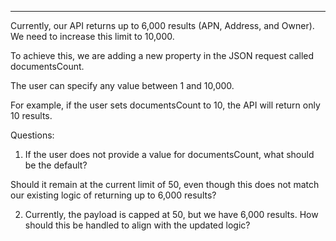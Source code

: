 ---

Currently, our API returns up to 6,000 results (APN, Address, and Owner). We need to increase this limit to 10,000.

To achieve this, we are adding a new property in the JSON request called documentsCount.

The user can specify any value between 1 and 10,000.

For example, if the user sets documentsCount to 10, the API will return only 10 results.


Questions:

1. If the user does not provide a value for documentsCount, what should be the default?

Should it remain at the current limit of 50, even though this does not match our existing logic of returning up to 6,000 results?



2. Currently, the payload is capped at 50, but we have 6,000 results. How should this be handled to align with the updated logic?
